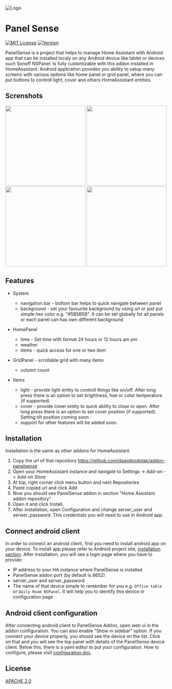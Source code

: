 

![Logo](https://github.com/dawidpodolak/addon-panelsense/blob/develop/panelsense/logo.png?raw=true)

# Panel Sense

[![MIT License](https://img.shields.io/badge/License-APACHE_2.0-green.svg)](https://github.com/dawidpodolak/addon-panelsense/blob/develop/LICENSE)
[![Version](https://img.shields.io/github/v/release/dawidpodolak/addon-panelsense)](https://github.com/dawidpodolak/addon-panelsense/releases)

PanelSense is a project that helps to manage Home Assistant with Android app that can be installed localy on any Android device like tablet or devices such Sonoff NSPanel. Is fully customizable with this addon installed in HomeAssistant. Android application provides you ability to setup many screens with various options like home panel or grid panel, where you can put buttons to controll light, cover and others HomeAssistant entities.

## Screnshots
<img  src="https://github.com/dawidpodolak/addon-panelsense/blob/feature/documentation/screenshots/screenshot_panel_home.png?raw=true"  width="250" />
<img  src="https://github.com/dawidpodolak/addon-panelsense/blob/feature/documentation/screenshots/screenshot_panel_grid.png?raw=true"  width="250" />
<img  src="https://github.com/dawidpodolak/addon-panelsense/blob/feature/documentation/screenshots/screenshot_details_light.png?raw=true"  width="250" />
<img  src="https://github.com/dawidpodolak/addon-panelsense/blob/feature/documentation/screenshots/screenshot_details_cover.png?raw=true"  width="250" />

## Features
* System
    * navigation bar - bottom bar helps to quick navigate between panel
    * background - set your favourite background by using url or just put simple hex color e.g. "#5B5B5B". It can be set globally for all panels or each panel can has own different background

* HomePanel
    * time - Set time with format 24 hours or 12 hours am pm
    * weather
    * items - quick access for one or two item
* GridPanel - scrollable grid with many items
    * column count

* Items
    * light - provide light entity to controll things like on/off. After long press there is an option to set brightness, hue or color temperature (if supported)
    * cover - provide cover entity to quick ability to close or open. After long press there is an option to set cover position (if supported). Setting tilt position coming soon.
    * support for other features will be added soon.

## Installation

Installation is the same as other addons for HomeAssistant.

1. Copy the url of that repository https://github.com/dawidpodolak/addon-panelsense
2. Open your HomeAssistant instance and navigate to Settings -> Add-on -> Add-on Store
3. At top, right corner click menu button and next Repositories
4. Paste copied url and click Add
5. Now you should see PanelSense addon in section "Home Assistant addon repository"
6. Open it and click Install.
7. After installation, open Configuration and change server_user and serwer_password. This credentials you will need to use in Android app.

## Connect android client

In order to connect an android client, first you need to install android app on your device. To install app please refer to Android project site, [installation section](https://github.com/dawidpodolak/android-panelsense). After installation, you will see a login page where you have to provide:
- IP address to your HA instance where PanelSense is installed
- PanelSense addon port (by default is 8652)
- server_user and server_password
- The name of that device simple to remember for you e.g. `Office table` or `Daily Room NSPanel`. It will help you to identify this device in configuration page

##  Android client configuration

After connecting android client to PanelSense Addon, open web ui in the addon configuration. You can also enable "Show in sidebar" option. If you connect your device properly, you should see the device on the list. Click on that and you will see the top panel with details of the PanelSense device client. Below this, there is a yaml editor to put your configuration. How to configure, please visit [configuration doc](https://github.com/dawidpodolak/addon-panelsense/tree/feature/documentation/configuration.md).

## License

[APACHE 2.0](https://github.com/dawidpodolak/addon-panelsense/blob/develop/LICENSE)

